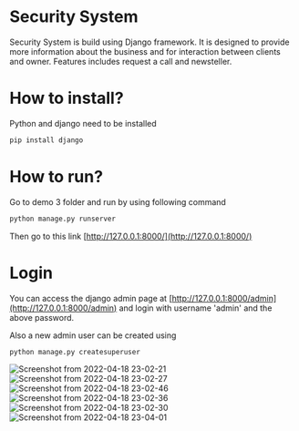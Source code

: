 # Security System

Security System is build using Django framework. It is designed to provide more information about the business and for interaction between clients and owner. Features includes request a call and newsteller.

# How to install?

Python and django need to be installed

```bash
pip install django
```

# How to run?

Go to demo 3 folder and run by using following command

```bash
python manage.py runserver
```

Then go to this link [http://127.0.0.1:8000/](http://127.0.0.1:8000/)

# Login

You can access the django admin page at [http://127.0.0.1:8000/admin](http://127.0.0.1:8000/admin) and login with username 'admin' and the above password.

Also a new admin user can be created using
```bash
python manage.py createsuperuser
```
![Screenshot from 2022-04-18 23-02-21](https://user-images.githubusercontent.com/83533427/165736950-9de7dd4e-ab9e-4eeb-9990-0c9e48dd66fe.png)
![Screenshot from 2022-04-18 23-02-27](https://user-images.githubusercontent.com/83533427/165736944-3672dc23-6dd7-460a-a396-2a505bd14795.png)
![Screenshot from 2022-04-18 23-02-46](https://user-images.githubusercontent.com/83533427/165736920-c61d0607-5f35-4e63-afc1-a4860230f07b.png)
![Screenshot from 2022-04-18 23-02-36](https://user-images.githubusercontent.com/83533427/165736931-e838e003-ba18-48ff-9c85-a31943fd3d35.png)
![Screenshot from 2022-04-18 23-02-30](https://user-images.githubusercontent.com/83533427/165736937-1ded6748-cc2c-4294-ba14-de694d5a46db.png)
![Screenshot from 2022-04-18 23-04-01](https://user-images.githubusercontent.com/83533427/165736911-5f993ddf-4657-4490-88fa-31b339a584d4.png)
